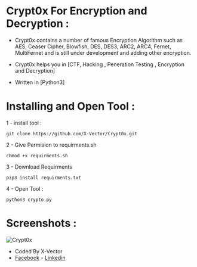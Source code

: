 # Crypt0x For Encryption and Decryption :
- Crypt0x contains a number of famous Encryption Algorithm such as AES, Ceaser Cipher, Blowfish, DES, DES3, ARC2, ARC4, Fernet, MultiFernet and is still under development and adding other encryption.

- Crypt0x helps you in [CTF, Hacking , Peneration Testing , Encryption and Decryption]
- Written in [Python3]

# Installing and Open Tool :
1 - install tool : 
```
git clone https://github.com/X-Vector/Crypt0x.git
```
2 - Give Permision to requirments.sh
```
chmod +x requirments.sh
```
3 - Download Requirments
```
pip3 install requirments.txt
```
4 - Open Tool :
```
python3 crypto.py
```
# Screenshots :

![Crypt0x](https://c.top4top.net/p_925ukl7c1.png "Crypt0x in action")

- Coded By X-Vector
- [Facebook](https://www.facebook.com/X.Vector1) - [Linkedin](https://www.linkedin.com/in/mohamed-abdelfatah-509b01149/)
